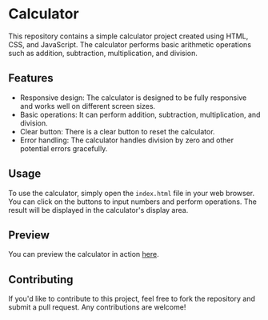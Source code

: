 # Calculator

This repository contains a simple calculator project created using HTML, CSS, and JavaScript. The calculator performs basic arithmetic operations such as addition, subtraction, multiplication, and division.

## Features

- Responsive design: The calculator is designed to be fully responsive and works well on different screen sizes.
- Basic operations: It can perform addition, subtraction, multiplication, and division.
- Clear button: There is a clear button to reset the calculator.
- Error handling: The calculator handles division by zero and other potential errors gracefully.

## Usage

To use the calculator, simply open the `index.html` file in your web browser. You can click on the buttons to input numbers and perform operations. The result will be displayed in the calculator's display area.

## Preview

You can preview the calculator in action [here](https://meet-bajaj.github.io/Calculator/).

## Contributing

If you'd like to contribute to this project, feel free to fork the repository and submit a pull request. Any contributions are welcome!
